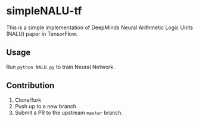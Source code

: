 # simpleNALU-tf

This is a simple implementation of DeepMinds Neural Arithmetic Logic Units (NALU) paper in TensorFlow.

## Usage 

Run `python NALU.py` to train Neural Network.

## Contribution

1.  Clone/fork
2.  Push up to a new branch
3.  Submit a PR to the upstream `master` branch.
